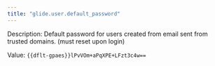 ```yaml
---
title: "glide.user.default_password"
---
```


Description: Default password for users created from email sent from trusted domains. (must reset upon login)

Value: `{{dflt-gpaes}}lPvVOm+aPqXPE+LFzt3c4w==`